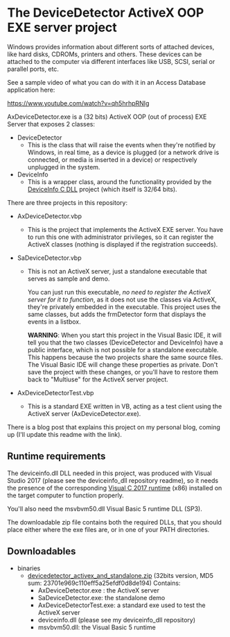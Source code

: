 # The DeviceDetector ActiveX OOP EXE server project

Windows provides information about different sorts of attached devices, like hard disks, CDROMs, printers and others. These devices can be attached to the computer via different interfaces like USB, SCSI, serial or parallel ports, etc.

See a sample video of what you can do with it in an Access Database application here:

https://www.youtube.com/watch?v=qh5hrhpRNIg

AxDeviceDetector.exe is a (32 bits) ActiveX OOP (out of process) EXE Server that exposes 2 classes:

* DeviceDetector
  * This is the class that will raise the events when they're notified by Windows, in real time, as a device is plugged (or a network drive is connected, or media is inserted in a device) or respectively unplugged in the system.
* DeviceInfo
  * This is a wrapper class, around the functionality provided by the [DeviceInfo C DLL](https://github.com/francescofoti/deviceinfo_dll) project (which itself is 32/64 bits).

There are three projects in this repository:

* AxDeviceDetector.vbp

  * This is the project that implements the ActiveX EXE server.
    You have to run this one with administrator privileges, so it can register the ActiveX classes (nothing is displayed if the registration succeeds).

* SaDeviceDetector.vbp

  * This is not an ActiveX server, just a standalone executable that serves as sample and demo.

    You can just run this executable, *no need to register the ActiveX server for it to function*, as it does not use the classes via ActiveX, they're privately embedded in the executable.
    This project uses the same classes, but adds the frmDetector form that displays the events in a listbox.

    **WARNING**:
    When you start this project in the Visual Basic IDE, it will tell you that the two classes (DeviceDetector and DeviceInfo) have a public interface, which is not possible for a standalone executable. This happens because the two projects share the same source files. The Visual Basic IDE will change these properties as private. Don't save the project with these changes, or you'll have to restore them back to "Multiuse" for the ActiveX server project.
  
* AxDeviceDetectorTest.vbp

  * This is a standard EXE written in VB, acting as a test client using the ActiveX server (AxDeviceDetector.exe).

There is a blog post that explains this project on my personal blog, coming up (I'll update this readme with the link).

## Runtime requirements

The deviceinfo.dll DLL needed in this project, was produced with Visual Studio 2017 (please see the deviceinfo_dll repository readme),  so it needs the presence of the corresponding [Visual C 2017 runtime](https://support.microsoft.com/fr-ch/help/2977003/the-latest-supported-visual-c-downloads) (x86) installed on the target computer to function properly.

You'll also need the msvbvm50.dll Visual Basic 5 runtime DLL (SP3).

The downloadable zip file contains both the required DLLs, that you should place either where the exe files are, or in one of your PATH directories.

## Downloadables

* binaries
  * [devicedetector_activex_and_standalone.zip](http://devinfo.net/downloads/axdevicedetector/devicedetector_activex_and_standalone.zip) (32bits version, MD5 sum: 23701e969c110eff5a25efdf0d8de194)
    Contains:
    * AxDeviceDetector.exe : the ActiveX server
    * SaDeviceDetector.exe: the standalone demo
    * AxDeviceDetectorTest.exe: a standard exe used to test the ActiveX server
    * deviceinfo.dll (please see my deviceinfo_dll repository)
    * msvbvm50.dll: the Visual Basic 5 runtime
